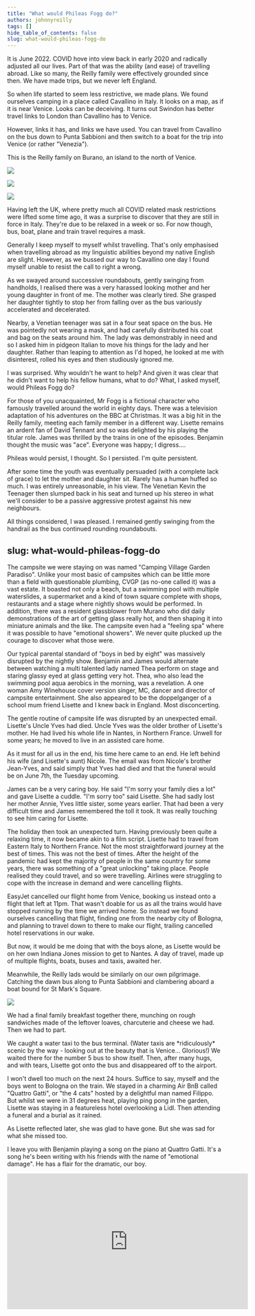 ```yaml
---
title: "What would Phileas Fogg do?"
authors: johnnyreilly
tags: []
hide_table_of_contents: false
slug: what-would-phileas-fogg-do
---
```

It is June 2022. COVID hove into view back in early 2020 and radically adjusted all our lives. Part of that was the ability (and ease) of travelling abroad. Like so many, the Reilly family were effectively grounded since then. We have made trips, but we never left England.

So when life started to seem less restrictive, we made plans. We found ourselves camping in a place called Cavallino in Italy. It looks on a map, as if it is near Venice. Looks can be deceiving. It turns out Swindon has better travel links to London than Cavallino has to Venice.

However, links it has, and links we have used. You can travel from Cavallino on the bus down to Punta Sabbioni and then switch to a boat for the trip into Venice (or rather "Venezia").

This is the Reilly family on Burano, an island to the north of Venice.

![](PXL_20220604_122814832.MP.jpg)

![](PXL_20220604_122836113.MP.jpg)

![](PXL_20220604_122852808.MP.jpg)

Having left the UK, where pretty much all COVID related mask restrictions were lifted some time ago, it was a surprise to discover that they are still in force in Italy. They're due to be relaxed in a week or so. For now though, bus, boat, plane and train travel requires a mask.

Generally I keep myself to myself whilst travelling. That's only emphasised when travelling abroad as my linguistic abilities beyond my native English are slight. However, as we bussed our way to Cavallino one day I found myself unable to resist the call to right a wrong.

As we swayed around successive roundabouts, gently swinging from handholds, I realised there was a very harassed looking mother and her young daughter in front of me. The mother was clearly tired. She grasped her daughter tightly to stop her from falling over as the bus variously accelerated and decelerated.

Nearby, a Venetian teenager was sat in a four seat space on the bus. He was pointedly not wearing a mask, and had carefully distributed his coat and bag on the seats around him. The lady was demonstrably in need and so I asked him in pidgeon Italian to move his things for the lady and her daughter. Rather than leaping to attention as I'd hoped, he looked at me with disinterest, rolled his eyes and then studiously ignored me.

I was surprised. Why wouldn't he want to help? And given it was clear that he didn't want to help his fellow humans, what to do? What, I asked myself, would Phileas Fogg do?

For those of you unacquainted, Mr Fogg is a fictional character who famously travelled around the world in eighty days. There was a television adaptation of his adventures on the BBC at Christmas. It was a big hit in the Reilly family, meeting each family member in a different way. Lisette remains an ardent fan of David Tennant and so was delighted by his playing the titular role. James was thrilled by the trains in one of the episodes. Benjamin thought the music was "ace". Everyone was happy; I digress....

Phileas would persist, I thought. So I persisted. I'm quite persistent.

After some time the youth was eventually persuaded (with a complete lack of grace) to let the mother and daughter sit. Rarely has a human huffed so much. I was entirely unreasonable, in his view. The Venetian Kevin the Teenager then slumped back in his seat and turned up his stereo in what we'll consider to be a passive aggressive protest against his new neighbours.

All things considered, I was pleased. I remained gently swinging from the handrail as the bus continued rounding roundabouts.

slug: what-would-phileas-fogg-do
---

The campsite we were staying on was named "Camping Village Garden Paradiso". Unlike your most basic of campsites which can be little more than a field with questionable plumbing, CVGP (as no-one called it) was a vast estate. It boasted not only a beach, but a swimming pool with multiple waterslides, a supermarket and a kind of town square complete with shops, restaurants and a stage where nightly shows would be performed. In addition, there was a resident glassblower from Murano who did daily demonstrations of the art of getting glass really hot, and then shaping it into miniature animals and the like. The campsite even had a "feeling spa" where it was possible to have "emotional showers". We never quite plucked up the courage to discover what those were.

Our typical parental standard of "boys in bed by eight" was massively disrupted by the nightly show. Benjamin and James would alternate between watching a multi talented lady named Thea perform on stage and staring glassy eyed at glass getting very hot. Thea, who also lead the swimming pool aqua aerobics in the morning, was a revelation. A one woman Amy Winehouse cover version singer, MC, dancer and director of campsite entertainment. She also appeared to be the doppelganger of a school mum friend Lisette and I knew back in England. Most disconcerting.

The gentle routine of campsite life was disrupted by an unexpected email. Lisette's Uncle Yves had died. Uncle Yves was the older brother of Lisette's mother. He had lived his whole life in Nantes, in Northern France. Unwell for some years; he moved to live in an assisted care home.

As it must for all us in the end, his time here came to an end. He left behind his wife (and Lisette's aunt) Nicole. The email was from Nicole's brother Jean-Yves, and said simply that Yves had died and that the funeral would be on June 7th, the Tuesday upcoming.

James can be a very caring boy. He said "I'm sorry your family dies a lot" and gave Lisette a cuddle. "I'm sorry too" said Lisette. She had sadly lost her mother Annie, Yves little sister, some years earlier. That had been a very difficult time and James remembered the toll it took. It was really touching to see him caring for Lisette.

The holiday then took an unexpected turn. Having previously been quite a relaxing time, it now became akin to a film script. Lisette had to travel from Eastern Italy to Northern France. Not the most straightforward journey at the best of times. This was not the best of times. After the height of the pandemic had kept the majority of people in the same country for some years, there was something of a "great unlocking" taking place. People realised they could travel, and so were travelling. Airlines were struggling to cope with the increase in demand and were cancelling flights.

EasyJet cancelled our flight home from Venice, booking us instead onto a flight that left at 11pm. That wasn't doable for us as all the trains would have stopped running by the time we arrived home. So instead we found ourselves cancelling that flight, finding one from the nearby city of Bologna, and planning to travel down to there to make our flight, trailing cancelled hotel reservations in our wake.

But now, it would be me doing that with the boys alone, as Lisette would be on her own Indiana Jones mission to get to Nantes. A day of travel, made up of multiple flights, boats, buses and taxis, awaited her.

Meanwhile, the Reilly lads would be similarly on our own pilgrimage. Catching the dawn bus along to Punta Sabbioni and clambering aboard a boat bound for St Mark's Square.

![](PXL_20220606_055741005.MP.jpg)

We had a final family breakfast together there, munching on rough sandwiches made of the leftover loaves, charcuterie and cheese we had. Then we had to part.

We caught a water taxi to the bus terminal. (Water taxis are \*ridiculously\* scenic by the way - looking out at the beauty that is Venice... Glorious!) We waited there for the number 5 bus to show itself. Then, after many hugs, and with tears, Lisette got onto the bus and disappeared off to the airport.

I won't dwell too much on the next 24 hours. Suffice to say, myself and the boys went to Bologna on the train. We stayed in a charming Air BnB called "Quattro Gatti", or "the 4 cats" hosted by a delightful man named Filippo. But whilst we were in 31 degrees heat, playing ping pong in the garden, Lisette was staying in a featureless hotel overlooking a Lidl. Then attending a funeral and a burial as it rained.

As Lisette reflected later, she was glad to have gone. But she was sad for what she missed too.

I leave you with Benjamin playing a song on the piano at Quattro Gatti. It's a song he's been writing with his friends with the name of "emotional damage". He has a flair for the dramatic, our boy.

<iframe width="560" height="315" src="https://www.youtube.com/embed/0v7mnpvg8Pk" title="YouTube video player" frameBorder="0" allow="accelerometer; autoplay; clipboard-write; encrypted-media; gyroscope; picture-in-picture" allowFullScreen=""></iframe>


